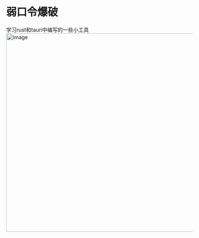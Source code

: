<h1>弱口令爆破</h1>
 
学习rust和tauri中编写的一些小工具

<img width="535" alt="image" src="https://github.com/user-attachments/assets/94bb2fa0-d9c2-4a43-b74f-155817687031" />
